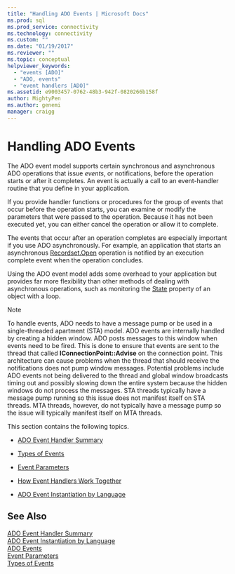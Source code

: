 ```yaml
---
title: "Handling ADO Events | Microsoft Docs"
ms.prod: sql
ms.prod_service: connectivity
ms.technology: connectivity
ms.custom: ""
ms.date: "01/19/2017"
ms.reviewer: ""
ms.topic: conceptual
helpviewer_keywords: 
  - "events [ADO]"
  - "ADO, events"
  - "event handlers [ADO]"
ms.assetid: e9003457-0762-48b3-942f-0820266b158f
author: MightyPen
ms.author: genemi
manager: craigg
---
```

# Handling ADO Events
The ADO event model supports certain synchronous and asynchronous ADO operations that issue *events*, or notifications, before the operation starts or after it completes. An event is actually a call to an event-handler routine that you define in your application.  
  
 If you provide handler functions or procedures for the group of events that occur before the operation starts, you can examine or modify the parameters that were passed to the operation. Because it has not been executed yet, you can either cancel the operation or allow it to complete.  
  
 The events that occur after an operation completes are especially important if you use ADO asynchronously. For example, an application that starts an asynchronous [Recordset.Open](../../../ado/reference/ado-api/open-method-ado-recordset.md) operation is notified by an execution complete event when the operation concludes.  
  
 Using the ADO event model adds some overhead to your application but provides far more flexibility than other methods of dealing with asynchronous operations, such as monitoring the [State](../../../ado/reference/ado-api/state-property-ado.md) property of an object with a loop.  
  
> [!NOTE]
>  To handle events, ADO needs to have a message pump or be used in a single-threaded apartment (STA) model. ADO events are internally handled by creating a hidden window. ADO posts messages to this window when events need to be fired. This is done to ensure that events are sent to the thread that called **IConnectionPoint::Advise** on the connection point. This architecture can cause problems when the thread that should receive the notifications does not pump window messages. Potential problems include ADO events not being delivered to the thread and global window broadcasts timing out and possibly slowing down the entire system because the hidden windows do not process the messages. STA threads typically have a message pump running so this issue does not manifest itself on STA threads. MTA threads, however, do not typically have a message pump so the issue will typically manifest itself on MTA threads.  
  
 This section contains the following topics.  
  
-   [ADO Event Handler Summary](../../../ado/guide/data/ado-event-handler-summary.md)  
  
-   [Types of Events](../../../ado/guide/data/types-of-events.md)  
  
-   [Event Parameters](../../../ado/guide/data/event-parameters.md)  
  
-   [How Event Handlers Work Together](../../../ado/guide/data/how-event-handlers-work-together.md)  
  
-   [ADO Event Instantiation by Language](../../../ado/guide/data/ado-event-instantiation-by-language.md)  
  
## See Also  
 [ADO Event Handler Summary](../../../ado/guide/data/ado-event-handler-summary.md)   
 [ADO Event Instantiation by Language](../../../ado/guide/data/ado-event-instantiation-by-language.md)   
 [ADO Events](../../../ado/reference/ado-api/ado-events.md)   
 [Event Parameters](../../../ado/guide/data/event-parameters.md)   
 [Types of Events](../../../ado/guide/data/types-of-events.md)
